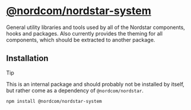 # [@nordcom/nordstar-system](https://nordstar.dev/docs/customization/system/?utm_source=nordstar&utm_campaign=oss)

General utility libraries and tools used by all of the Nordstar components, hooks and packages. Also currently provides the theming for all components, which should be extracted to another package.

## Installation

> [!TIP]
> This is an internal package and should probably not be installed by itself, but rather come as a dependency of `@nordcom/nordstar`.

```sh
npm install @nordcom/nordstar-system
```
